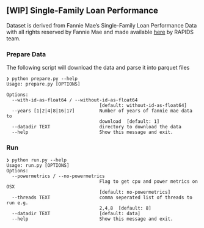 ## [WIP] Single-Family Loan Performance
Dataset is derived from Fannie Mae’s Single-Family Loan Performance Data with all rights reserved by Fannie Mae and made available [here](https://docs.rapids.ai/datasets/mortgage-data) by RAPIDS team. 

### Prepare Data
The following script will download the data and parse it into parquet files

```
❯ python prepare.py --help
Usage: prepare.py [OPTIONS]

Options:
  --with-id-as-float64 / --without-id-as-float64
                                  [default: without-id-as-float64]
  --years [1|2|4|8|16|17]         Number of years of fannie mae data to
                                  download  [default: 1]
  --datadir TEXT                  directory to download the data
  --help                          Show this message and exit.
```
### Run

```
❯ python run.py --help
Usage: run.py [OPTIONS]
Options:
  --powermetrics / --no-powermetrics
                                  Flag to get cpu and power metrics on OSX
                                  [default: no-powermetrics]
  --threads TEXT                  comma seperated list of threads to run e.g.
                                  2,4,8  [default: 8]
  --datadir TEXT                  [default: data]
  --help                          Show this message and exit.
```

